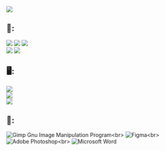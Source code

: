 <p><img align="center" src="https://cdn.discordapp.com/attachments/1033037635821776926/1098200339133513738/20230419_125539_0000.png"/></p>

<div>
<h2>📒:</h2>
<img src="https://img.shields.io/badge/HTML-239120?style=for-the-badge&logo=html5&logoColor=black&color="lime"/>
<img src="https://img.shields.io/badge/CSS-239120?&style=for-the-badge&logo=css3&logoColor=black&color="lime"/>
<img src="https://img.shields.io/badge/JavaScript-F7DF1E?style=for-the-badge&logo=javascript&logoColor=black&color="lime"/><br>
<img src="https://img.shields.io/badge/Python-3776AB?style=for-the-badge&logo=python&logoColor=black&color="lime"/>
<img src="https://img.shields.io/badge/C%23-239120?style=for-the-badge&logo=c-sharp&logoColor=black&color="lime"/>
</div>
<div>
<h2>🖥:</h2>
<img src="https://img.shields.io/badge/Windows10-0078D6?style=for-the-badge&logo=windows&logoColor=black&color="lime"/><br>
<img src="https://img.shields.io/badge/AMD-Ryzen_5_5600X-ED1C24?style=for-the-badge&logo=amd&logoColor=white&color="lime"/><br>
<img src="https://img.shields.io/badge/AMD-Radeon_RX_6600XT-ED1C24?style=for-the-badge&logo=amd&logoColor=white&color="lime"/>
</div>

<div>

<h2>🔧:</h2>

![Gimp Gnu Image Manipulation Program](https://img.shields.io/badge/Gimp-657D8B?style=for-the-badge&logo=gimp&logoColor=black&color="lime")<br>
![Figma](https://img.shields.io/badge/figma-%23F24E1E.svg?style=for-the-badge&logo=figma&logoColor=black&color="lime")<br>
![Adobe Photoshop](https://img.shields.io/badge/adobe%20photoshop-%2331A8FF.svg?style=for-the-badge&logo=adobe%20photoshop&logoColor=black&color="lime")<br>
![Microsoft Word](https://img.shields.io/badge/Microsoft_Word-2B579A?style=for-the-badge&logo=microsoft-word&logoColor=black&color="lime")
</div>